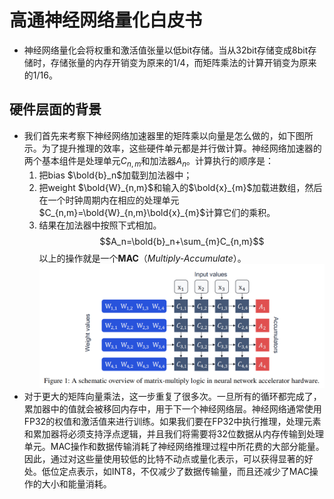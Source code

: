 # 高通神经网络量化白皮书

- 神经网络量化会将权重和激活值张量以低bit存储。当从32bit存储变成8bit存储时，存储张量的内存开销变为原来的1/4，而矩阵乘法的计算开销变为原来的1/16。

## 硬件层面的背景

- 我们首先来考察下神经网络加速器里的矩阵乘以向量是怎么做的，如下图所示。为了提升推理的效率，这些硬件单元都是并行做计算。神经网络加速器的两个基本组件是处理单元$C_{n,m}$和加法器$A_n$。计算执行的顺序是：
  1. 把bias $\bold{b}_n$加载到加法器中；
  2. 把weight $\bold{W}_{n,m}$和输入的$\bold{x}_{m}$加载进数组，然后在一个时钟周期内在相应的处理单元$C_{n,m}=\bold{W}_{n,m}\bold{x}_{m}$计算它们的乘积。
  3. 结果在加法器中按照下式相加。
$$A_n=\bold{b}_n+\sum_{m}C_{n,m}$$
以上的操作就是一个**MAC**（*Multiply-Accumulate*）。
![alt text](1733354991410.png)
- 对于更大的矩阵向量乘法，这一步重复了很多次。一旦所有的循环都完成了，累加器中的值就会被移回内存中，用于下一个神经网络层。神经网络通常使用FP32的权值和激活值来进行训练。如果我们要在FP32中执行推理，处理元素和累加器将必须支持浮点逻辑，并且我们将需要将32位数据从内存传输到处理单元。MAC操作和数据传输消耗了神经网络推理过程中所花费的大部分能量。因此，通过对这些量使用较低的比特不动点或量化表示，可以获得显著的好处。低位定点表示，如INT8，不仅减少了数据传输量，而且还减少了MAC操作的大小和能量消耗。
